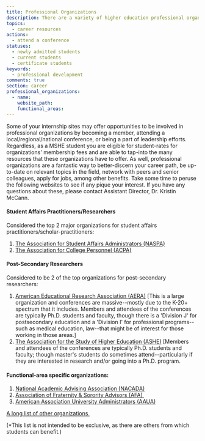 ```yaml
---
title: Professional Organizations
description: There are a variety of higher education professional organizations with which you should familiarize yourself and in which you should consider more substantial involvement. 
topics: 
  - career resources
actions:
  - attend a conference
statuses:
  - newly admitted students
  - current students
  - certificate students
keywords:
  - professional development
comments: true
section: career
professional_organizations:
  - name:
    website_path:
    functional_areas:
---
```


Some of your internship sites may offer opportunities to be involved in professional organizations by becoming a member, attending a local/regional/national conference, or being a part of leadership efforts. Regardless, as a MSHE student you are eligible for student-rates for organizations' membership fees and are able to tap-into the many resources that these organizations have to offer. As well, professional organizations are a fantastic way to better-discern your career path, be up-to-date on relevant topics in the field, network with peers and senior colleagues, apply for jobs, among other benefits. Take some time to peruse the following websites to see if any pique your interest. If you have any questions about these, please contact Assistant Director, Dr. Kristin McCann.

#### Student Affairs Practitioners/Researchers

Considered the top 2 major organizations for student affairs practitioners/scholar-practitioners:

1.  [The Association for Student Affairs Administrators (NASPA)](https://www.naspa.org/)
2.  [The Association for College Personnel (ACPA)](http://www.myacpa.org/)

#### Post-Secondary Researchers

Considered to be 2 of the top organizations for post-secondary researchers:

1.  [American Educational Research Association (AERA)](http://www.aera.net/tabid/10208/Default.aspx) [This is a large organization and conferences are massive--mostly due to the K-20+ spectrum that it includes. Members and attendees of the conferences are typically Ph.D. students and faculty, though there is a 'Division J' for postsecondary education and a 'Division I' for professional programs--such as medical education, law--that might be of interest for those working in those areas.]
2.  [The Association for the Study of Higher Education (ASHE)](http://www.ashe.ws/) [Members and attendees of the conferences are typically Ph.D. students and faculty; though master's students do sometimes attend--particularly if they are interested in research and/or going into a Ph.D. program.

#### Functional-area specific organizations:

1.  [National Academic Advising Association (NACADA)](https://www.nacada.ksu.edu/)
2.  [Association of Fraternity & Sorority Advisors (AFA) ](http://www.afa1976.org/)
3.  [American Association University Administrators (AAUA)](http://www.aaua.org/)

[A long list of other organizations ](http://www.studentaffairs.com/web/professionalassociations.html)

(*This list is not intended to be exclusive, as there are others from which students can benefit.)